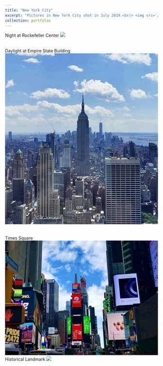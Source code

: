 ```yaml
---
title: "New York City"
excerpt: "Pictures in New York City shot in July 2019.<br/> <img src='/images/nyc/1.jpg'>"
collection: portfolio
---
```


Night at Rockefeller Center
<img src='/images/nyc/2.jpg'><br/><br/><br/>
Daylight at Empire State Building
<img src='/images/nyc/3.jpg'><br/><br/><br/>
Times Square
<img src='/images/nyc/5.jpg'>
Historical Landmark
<img src='/images/nyc/4.jpg'>
